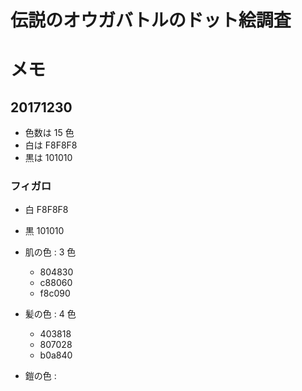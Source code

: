 # 伝説のオウガバトルのドット絵調査

# メモ

## 20171230

- 色数は 15 色
- 白は F8F8F8
- 黒は 101010

### フィガロ

- 白 F8F8F8
- 黒 101010

- 肌の色 : 3 色
  - 804830
  - c88060
  - f8c090

- 髪の色 : 4 色
  - 403818
  - 807028
  - b0a840

- 鎧の色 : 
  
